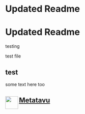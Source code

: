 # Updated Readme

# Updated Readme

testing


test file


## test


some text here too







<div id="metatavu-custom-footer"><img align="left" src="https://metatavu.fi/wp-content/uploads/2024/02/cropped-metatavu-favicon.jpg" width="40px">
<h2>
    <span>
        <a href="https://www.metatavu.fi">Metatavu</a>
    </span>
</h2></div>